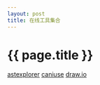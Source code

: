 ```yaml
---
layout: post
title: 在线工具集合
---
```


{{ page.title }}
================

[astexplorer](https://astexplorer.net/)
[caniuse](https://caniuse.com/) 
[draw.io](https://www.draw.io/)
